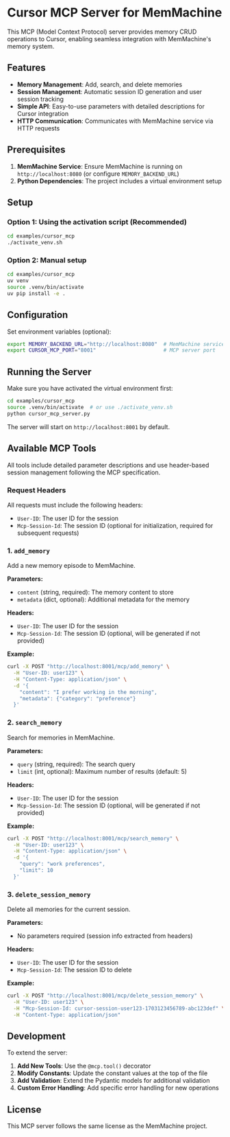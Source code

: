 # Cursor MCP Server for MemMachine

This MCP (Model Context Protocol) server provides memory CRUD operations to Cursor, enabling seamless integration with MemMachine's memory system.

## Features

- **Memory Management**: Add, search, and delete memories
- **Session Management**: Automatic session ID generation and user session tracking
- **Simple API**: Easy-to-use parameters with detailed descriptions for Cursor integration
- **HTTP Communication**: Communicates with MemMachine service via HTTP requests

## Prerequisites

1. **MemMachine Service**: Ensure MemMachine is running on `http://localhost:8080` (or configure `MEMORY_BACKEND_URL`)
2. **Python Dependencies**: The project includes a virtual environment setup

## Setup

### Option 1: Using the activation script (Recommended)
```bash
cd examples/cursor_mcp
./activate_venv.sh
```

### Option 2: Manual setup
```bash
cd examples/cursor_mcp
uv venv
source .venv/bin/activate
uv pip install -e .
```

## Configuration

Set environment variables (optional):

```bash
export MEMORY_BACKEND_URL="http://localhost:8080"  # MemMachine service URL
export CURSOR_MCP_PORT="8001"                      # MCP server port
```

## Running the Server

Make sure you have activated the virtual environment first:

```bash
cd examples/cursor_mcp
source .venv/bin/activate  # or use ./activate_venv.sh
python cursor_mcp_server.py
```

The server will start on `http://localhost:8001` by default.

## Available MCP Tools

All tools include detailed parameter descriptions and use header-based session management following the MCP specification.

### Request Headers
All requests must include the following headers:
- `User-ID`: The user ID for the session
- `Mcp-Session-Id`: The session ID (optional for initialization, required for subsequent requests)

### 1. `add_memory`
Add a new memory episode to MemMachine.

**Parameters:**
- `content` (string, required): The memory content to store
- `metadata` (dict, optional): Additional metadata for the memory

**Headers:**
- `User-ID`: The user ID for the session
- `Mcp-Session-Id`: The session ID (optional, will be generated if not provided)

**Example:**
```bash
curl -X POST "http://localhost:8001/mcp/add_memory" \
  -H "User-ID: user123" \
  -H "Content-Type: application/json" \
  -d '{
    "content": "I prefer working in the morning",
    "metadata": {"category": "preference"}
  }'
```

### 2. `search_memory`
Search for memories in MemMachine.

**Parameters:**
- `query` (string, required): The search query
- `limit` (int, optional): Maximum number of results (default: 5)

**Headers:**
- `User-ID`: The user ID for the session
- `Mcp-Session-Id`: The session ID (optional, will be generated if not provided)

**Example:**
```bash
curl -X POST "http://localhost:8001/mcp/search_memory" \
  -H "User-ID: user123" \
  -H "Content-Type: application/json" \
  -d '{
    "query": "work preferences",
    "limit": 10
  }'
```

### 3. `delete_session_memory`
Delete all memories for the current session.

**Parameters:**
- No parameters required (session info extracted from headers)

**Headers:**
- `User-ID`: The user ID for the session
- `Mcp-Session-Id`: The session ID to delete

**Example:**
```bash
curl -X POST "http://localhost:8001/mcp/delete_session_memory" \
  -H "User-ID: user123" \
  -H "Mcp-Session-Id: cursor-session-user123-1703123456789-abc123def" \
  -H "Content-Type: application/json"
```

## Development

To extend the server:

1. **Add New Tools**: Use the `@mcp.tool()` decorator
2. **Modify Constants**: Update the constant values at the top of the file
3. **Add Validation**: Extend the Pydantic models for additional validation
4. **Custom Error Handling**: Add specific error handling for new operations

## License

This MCP server follows the same license as the MemMachine project.
